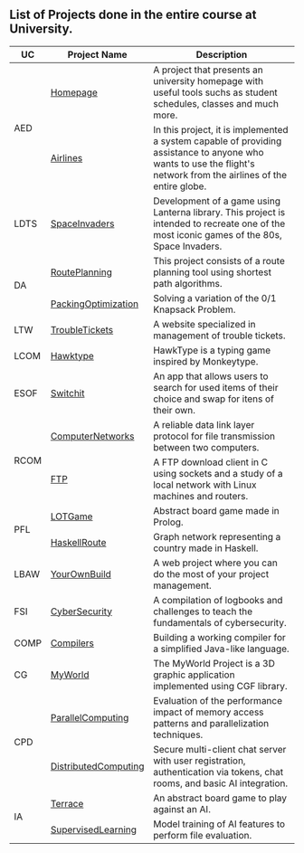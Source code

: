## List of Projects done in the entire course at University.

<table>
  <thead>
    <tr>
      <th>UC</th>
      <th>Project Name</th>
      <th>Description</th>
    </tr>
  </thead>
  <tbody>
    <tr>
      <td rowspan=2>AED</td>
      <td><a href="https://github.com/domingosneto03/Homepage">Homepage</a></td>
      <td>A project that presents an university homepage with useful tools suchs as student schedules, classes and much more.</td>
    </tr>
    <tr>
      <td><a href="https://github.com/domingosneto03/Airlines">Airlines</a></td>
      <td>In this project, it is implemented a system capable of providing assistance to anyone who wants to use the flight's network from the airlines of the entire globe.</td>
    </tr>
    <tr>
      <td> LDTS </td>
      <td><a href="https://github.com/domingosneto03/SpaceInvaders">SpaceInvaders</a></td>
      <td>Development of a game using Lanterna library. This project is intended to recreate one of the most iconic games of the 80s, Space Invaders.</td>
    </tr>
    <tr>
      <td rowspan=2>DA</td>
      <td><a href="https://github.com/domingosneto03/RoutePlanning">RoutePlanning</a></td>
      <td>This project consists of a route planning tool using shortest path algorithms.</td>
    </tr>
    <tr>
      <td><a href="https://github.com/domingosneto03/PackingOptimization">PackingOptimization</a></td>
      <td>Solving a variation of the 0/1 Knapsack Problem.</td>
    </tr>
    <tr>
      <td> LTW </td>
      <td><a href="https://github.com/domingosneto03/TroubleTickets">TroubleTickets</a></td>
      <td>A website specialized in management of trouble tickets.</td>
    </tr>
    <tr>
      <td> LCOM </td>
      <td><a href="https://github.com/domingosneto03/Hawktype">Hawktype</a></td>
      <td>HawkType is a typing game inspired by Monkeytype.</td>
    </tr>
    <tr>
      <td> ESOF </td>
      <td><a href="https://github.com/domingosneto03/Switchit">Switchit</a></td>
      <td>An app that allows users to search for used items of their choice and swap for itens of their own.</td>
    </tr>
    <tr>
      <td rowspan=2>RCOM</td>
      <td><a href="https://github.com/domingosneto03/ComputerNetworks">ComputerNetworks</a></td>
      <td>A reliable data link layer protocol for file transmission between two computers.</td>
    </tr>
    <tr>
      <td><a href="https://github.com/domingosneto03/FTP">FTP</a></td>
      <td>A FTP download client in C using sockets and a study of a local network with Linux machines and routers.</td>
    </tr>
    <tr>
      <td rowspan=2>PFL</td>
      <td><a href="https://github.com/domingosneto03/LOTGame">LOTGame</a></td>
      <td>Abstract board game made in Prolog.</td>
    </tr>
    <tr>
      <td><a href="https://github.com/domingosneto03/HaskellRoute">HaskellRoute</a></td>
      <td>Graph network representing a country made in Haskell.</td>
    </tr>
    <tr>
      <td>LBAW</td>
      <td><a href="https://github.com/domingosneto03/YourOwnBuild">YourOwnBuild</a></td>
      <td>A web project where you can do the most of your project management.</td>
    </tr>
    <tr>
      <td>FSI</td>
      <td><a href="https://github.com/domingosneto03/CyberSecurity">CyberSecurity</a></td>
      <td>A compilation of logbooks and challenges to teach the fundamentals of cybersecurity.</td>
    </tr>
    <tr>
      <td>COMP</td>
      <td><a href="https://github.com/domingosneto03/Compilers">Compilers</a></td>
      <td>Building a working compiler for a simplified Java-like language.</td>
    </tr>
    <tr>
      <td>CG</td>
      <td><a href="https://github.com/domingosneto03/MyWorld">MyWorld</a></td>
      <td>The MyWorld Project is a 3D graphic application implemented using CGF library.</td>
    </tr>
    <tr>
      <td rowspan=2>CPD</td>
      <td><a href="https://github.com/domingosneto03/ParallelComputing">ParallelComputing</a></td>
      <td>Evaluation of the performance impact of memory access patterns and parallelization techniques.</td>
    </tr>
    <tr>
      <td><a href="https://github.com/domingosneto03/DistributedComputing">DistributedComputing</a></td>
      <td>Secure multi-client chat server with user registration, authentication via tokens, chat rooms, and basic AI integration.</td>
    </tr>
    <tr>
      <td rowspan=2>IA</td>
      <td><a href="https://github.com/domingosneto03/Terrace">Terrace</a></td>
      <td>An abstract board game to play against an AI.</td>
    </tr>
    <tr>
      <td><a href="https://github.com/domingosneto03/SupervisedLearning">SupervisedLearning</a></td>
      <td>Model training of AI features to perform file evaluation.</td>
    </tr>
  </tbody>
</table>

